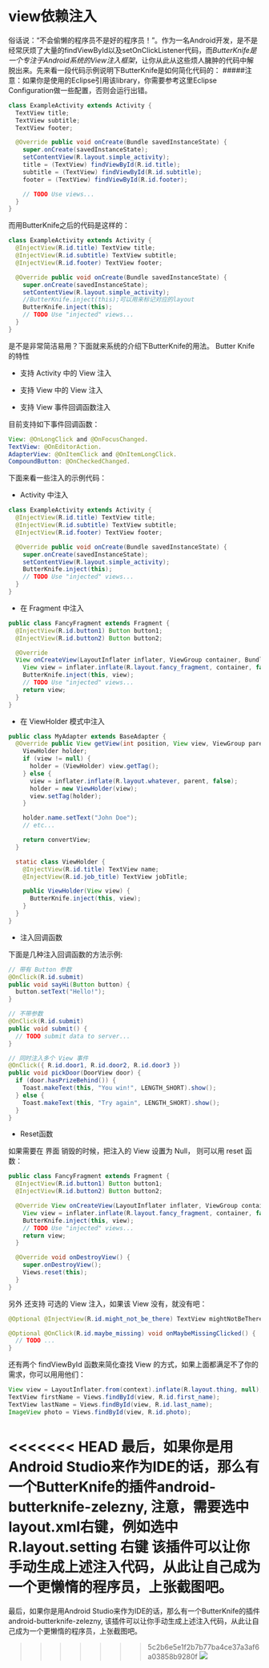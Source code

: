 # view依赖注入
俗话说：“不会偷懒的程序员不是好的程序员！”。作为一名Android开发，是不是经常厌烦了大量的findViewById以及setOnClickListener代码，而*ButterKnife是一个专注于Android系统的View注入框架*，让你从此从这些烦人臃肿的代码中解脱出来。先来看一段代码示例说明下ButterKnife是如何简化代码的：
#####注意：如果你是使用的Eclipse引用该library，你需要参考这里Eclipse Configuration做一些配置，否则会运行出错。
```java
class ExampleActivity extends Activity {
  TextView title;
  TextView subtitle;
  TextView footer;

  @Override public void onCreate(Bundle savedInstanceState) {
    super.onCreate(savedInstanceState);
    setContentView(R.layout.simple_activity);
    title = (TextView) findViewById(R.id.title);
    subtitle = (TextView) findViewById(R.id.subtitle);
    footer = (TextView) findViewById(R.id.footer);

    // TODO Use views...
  }
}
```
而用ButterKnife之后的代码是这样的：
```java
class ExampleActivity extends Activity {
  @InjectView(R.id.title) TextView title;
  @InjectView(R.id.subtitle) TextView subtitle;
  @InjectView(R.id.footer) TextView footer;

  @Override public void onCreate(Bundle savedInstanceState) {
    super.onCreate(savedInstanceState);
    setContentView(R.layout.simple_activity);
    //ButterKnife.inject(this);可以用来标记对应的layout
    ButterKnife.inject(this);
    // TODO Use "injected" views...
  }
}
```
是不是非常简洁易用？下面就来系统的介绍下ButterKnife的用法。
Butter Knife 的特性

* 支持 Activity 中的 View 注入

* 支持 View 中的 View 注入

* 支持 View 事件回调函数注入

目前支持如下事件回调函数：

```java
View: @OnLongClick and @OnFocusChanged.
TextView: @OnEditorAction.
AdapterView: @OnItemClick and @OnItemLongClick.
CompoundButton: @OnCheckedChanged.
```
下面来看一些注入的示例代码：
* Activity 中注入
```java
class ExampleActivity extends Activity {
  @InjectView(R.id.title) TextView title;
  @InjectView(R.id.subtitle) TextView subtitle;
  @InjectView(R.id.footer) TextView footer;

  @Override public void onCreate(Bundle savedInstanceState) {
    super.onCreate(savedInstanceState);
    setContentView(R.layout.simple_activity);
    ButterKnife.inject(this);
    // TODO Use "injected" views...
  }
}
```



* 在 Fragment 中注入
```java
public class FancyFragment extends Fragment {
  @InjectView(R.id.button1) Button button1;
  @InjectView(R.id.button2) Button button2;

  @Override
  View onCreateView(LayoutInflater inflater, ViewGroup container, Bundle savedInstanceState) {
    View view = inflater.inflate(R.layout.fancy_fragment, container, false);
    ButterKnife.inject(this, view);
    // TODO Use "injected" views...
    return view;
  }
}
```



* 在 ViewHolder 模式中注入

```java
public class MyAdapter extends BaseAdapter {
  @Override public View getView(int position, View view, ViewGroup parent) {
    ViewHolder holder;
    if (view != null) {
      holder = (ViewHolder) view.getTag();
    } else {
      view = inflater.inflate(R.layout.whatever, parent, false);
      holder = new ViewHolder(view);
      view.setTag(holder);
    }

    holder.name.setText("John Doe");
    // etc...

    return convertView;
  }

  static class ViewHolder {
    @InjectView(R.id.title) TextView name;
    @InjectView(R.id.job_title) TextView jobTitle;

    public ViewHolder(View view) {
      ButterKnife.inject(this, view);
    }
  }
}
```


* 注入回调函数


下面是几种注入回调函数的方法示例:
```java
// 带有 Button 参数
@OnClick(R.id.submit)
public void sayHi(Button button) {
  button.setText("Hello!");
}

// 不带参数
@OnClick(R.id.submit)
public void submit() {
  // TODO submit data to server...
}

// 同时注入多个 View 事件
@OnClick({ R.id.door1, R.id.door2, R.id.door3 })
public void pickDoor(DoorView door) {
  if (door.hasPrizeBehind()) {
    Toast.makeText(this, "You win!", LENGTH_SHORT).show();
  } else {
    Toast.makeText(this, "Try again", LENGTH_SHORT).show();
  }
}
```


* Reset函数


如果需要在 界面 销毁的时候，把注入的 View 设置为 Null， 则可以用 reset 函数：
```java
public class FancyFragment extends Fragment {
  @InjectView(R.id.button1) Button button1;
  @InjectView(R.id.button2) Button button2;

  @Override View onCreateView(LayoutInflater inflater, ViewGroup container, Bundle savedInstanceState) {
    View view = inflater.inflate(R.layout.fancy_fragment, container, false);
    ButterKnife.inject(this, view);
    // TODO Use "injected" views...
    return view;
  }

  @Override void onDestroyView() {
    super.onDestroyView();
    Views.reset(this);
  }
}
```

另外 还支持 可选的 View 注入，如果该 View 没有，就没有吧：
```java
@Optional @InjectView(R.id.might_not_be_there) TextView mightNotBeThere;

@Optional @OnClick(R.id.maybe_missing) void onMaybeMissingClicked() {
  // TODO ...
}
```

还有两个 findViewById 函数来简化查找 View 的方式，如果上面都满足不了你的需求，你可以用用他们：
```java
View view = LayoutInflater.from(context).inflate(R.layout.thing, null);
TextView firstName = Views.findById(view, R.id.first_name);
TextView lastName = Views.findById(view, R.id.last_name);
ImageView photo = Views.findById(view, R.id.photo);
```

<<<<<<< HEAD
最后，如果你是用Android Studio来作为IDE的话，那么有一个ButterKnife的插件android-butterknife-zelezny, 注意，需要选中layout.xml右键，例如选中 R.layout.setting 右键
该插件可以让你手动生成上述注入代码，从此让自己成为一个更懒惰的程序员，上张截图吧。
=======
最后，如果你是用Android Studio来作为IDE的话，那么有一个ButterKnife的插件android-butterknife-zelezny, 该插件可以让你手动生成上述注入代码，从此让自己成为一个更懒惰的程序员，上张截图吧。
>>>>>>> 5c2b6e5e1f2b7b77ba4ce37a3af6a03858b9280f
![](http://shanks.qiniudn.com/shanks_zelezny_animated.gif)
